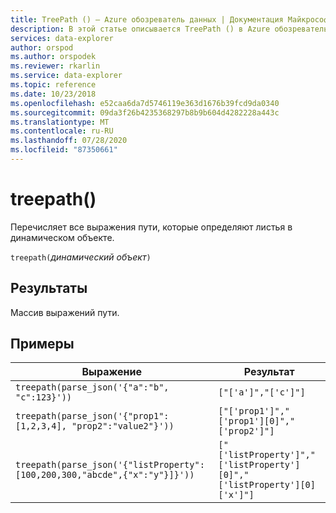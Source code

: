 ```yaml
---
title: TreePath () — Azure обозреватель данных | Документация Майкрософт
description: В этой статье описывается TreePath () в Azure обозреватель данных.
services: data-explorer
author: orspod
ms.author: orspodek
ms.reviewer: rkarlin
ms.service: data-explorer
ms.topic: reference
ms.date: 10/23/2018
ms.openlocfilehash: e52caa6da7d5746119e363d1676b39fcd9da0340
ms.sourcegitcommit: 09da3f26b4235368297b8b9b604d4282228a443c
ms.translationtype: MT
ms.contentlocale: ru-RU
ms.lasthandoff: 07/28/2020
ms.locfileid: "87350661"
---
```

# <a name="treepath"></a>treepath()

Перечисляет все выражения пути, которые определяют листья в динамическом объекте.

`treepath(`*динамический объект*`)`

## <a name="returns"></a>Результаты

Массив выражений пути.

## <a name="examples"></a>Примеры

|Выражение|Результат|
|---|---|
|`treepath(parse_json('{"a":"b", "c":123}'))` | `["['a']","['c']"]`|
|`treepath(parse_json('{"prop1":[1,2,3,4], "prop2":"value2"}'))`|`["['prop1']","['prop1'][0]","['prop2']"]`|
|`treepath(parse_json('{"listProperty":[100,200,300,"abcde",{"x":"y"}]}'))`|`["['listProperty']","['listProperty'][0]","['listProperty'][0]['x']"]`|